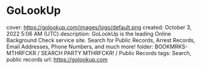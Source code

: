 # GoLookUp

cover: https://golookup.com/images/logo/default.png
created: October 3, 2022 5:06 AM (UTC)
description: GoLookUp is the leading Online Background Check service site. Search for Public Records, Arrest Records, Email Addresses, Phone Numbers, and much more!
folder: BOOKMRKS-MTHRFCKR / SEARCH PARTY MTHRFCKR! / Public Records
tags: Search, public records
url: https://golookup.com